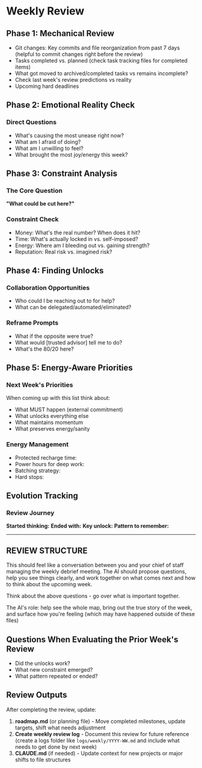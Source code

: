 # Weekly Review

## Phase 1: Mechanical Review
- Git changes: Key commits and file reorganization from past 7 days (helpful to commit changes right before the review)
- Tasks completed vs. planned (check task tracking files for completed items)
- What got moved to archived/completed tasks vs remains incomplete?
- Check last week's review predictions vs reality
- Upcoming hard deadlines

## Phase 2: Emotional Reality Check

### Direct Questions
- What's causing the most unease right now?
- What am I afraid of doing?
- What am I unwilling to feel?
- What brought the most joy/energy this week?

## Phase 3: Constraint Analysis

### The Core Question
**"What could be cut here?"**

### Constraint Check
- Money: What's the real number? When does it hit?
- Time: What's actually locked in vs. self-imposed?
- Energy: Where am I bleeding out vs. gaining strength?
- Reputation: Real risk vs. imagined risk?

## Phase 4: Finding Unlocks

### Collaboration Opportunities
- Who could I be reaching out to for help?
- What can be delegated/automated/eliminated?

### Reframe Prompts
- What if the opposite were true?
- What would [trusted advisor] tell me to do?
- What's the 80/20 here?

## Phase 5: Energy-Aware Priorities

### Next Week's Priorities
When coming up with this list think about:
- What MUST happen (external commitment)
- What unlocks everything else
- What maintains momentum
- What preserves energy/sanity

### Energy Management
- Protected recharge time:
- Power hours for deep work:
- Batching strategy:
- Hard stops:

## Evolution Tracking

### Review Journey
**Started thinking:**
**Ended with:**
**Key unlock:**
**Pattern to remember:**

---

## REVIEW STRUCTURE
This should feel like a conversation between you and your chief of staff managing the weekly debrief meeting. The AI should propose questions, help you see things clearly, and work together on what comes next and how to think about the upcoming week.

Think about the above questions - go over what is important together.

The AI's role: help see the whole map, bring out the true story of the week, and surface how you're feeling (which may have happened outside of these files)

## Questions When Evaluating the Prior Week's Review
- Did the unlocks work?
- What new constraint emerged?
- What pattern repeated or ended?

## Review Outputs

After completing the review, update:
1. **roadmap.md** (or planning file) - Move completed milestones, update targets, shift what needs adjustment
2. **Create weekly review log** - Document this review for future reference (create a logs folder like `logs/weekly/YYYY-WW.md` and include what needs to get done by next week)
3. **CLAUDE.md** (if needed) - Update context for new projects or major shifts to file structures